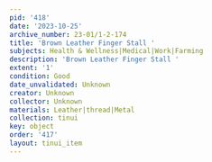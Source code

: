 ```yaml
---
pid: '418'
date: '2023-10-25'
archive_number: 23-01/1-2-174
title: 'Brown Leather Finger Stall '
subjects: Health & Wellness|Medical|Work|Farming
description: 'Brown Leather Finger Stall '
extent: '1'
condition: Good
date_unvalidated: Unknown
creator: Unknown
collector: Unknown
materials: Leather|thread|Metal
collection: tinui
key: object
order: '417'
layout: tinui_item
---
```

